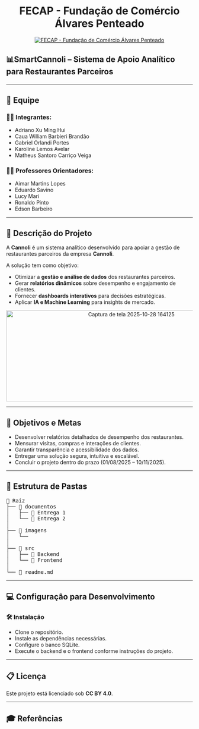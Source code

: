 <!DOCTYPE html>
<html lang="pt-BR">
<head>
  <meta charset="UTF-8">
</head>
<body>

<h1 align="center">FECAP - Fundação de Comércio Álvares Penteado</h1>


<p align="center">
<a href= "https://www.fecap.br/"><img src="https://encrypted-tbn0.gstatic.com/images?q=tbn:ANd9GcRhZPrRa89Kma0ZZogxm0pi-tCn_TLKeHGVxywp-LXAFGR3B1DPouAJYHgKZGV0XTEf4AE&usqp=CAU" alt="FECAP - Fundação de Comércio Álvares Penteado" border="0"></a>
</p>

<h2>📊<b>SmartCannoli</b> – Sistema de Apoio Analítico para Restaurantes Parceiros</p></h2>

<hr>

<h2>👥 Equipe</h2>

<h3>👨‍💻 Integrantes:</h3>
<ul>
  <li>Adriano Xu Ming Hui</li>
  <li>Caua William Barbieri Brandão</li>
  <li>Gabriel Orlandi Portes</li>
  <li>Karoline Lemos Avelar</li>
  <li>Matheus Santoro Carriço Veiga</li>
</ul>

<h3>🧑‍🏫 Professores Orientadores:</h3>
<ul>
 <li>Aimar Martins Lopes</li>
  <li>Eduardo Savino</li>
  <li>Lucy Mari</li>
  <li>Ronaldo Pinto</li>
  <li>Edson Barbeiro</li>
</ul>

<hr>

<h2>📝 Descrição do Projeto</h2>
<p>
A <b>Cannoli</b> é um sistema analítico desenvolvido para apoiar a gestão de restaurantes parceiros da empresa <b>Cannoli</b>.
</p>
<p>
A solução tem como objetivo:
</p>
<ul>
  <li>Otimizar a <b>gestão e análise de dados</b> dos restaurantes parceiros.</li>
  <li>Gerar <b>relatórios dinâmicos</b> sobre desempenho e engajamento de clientes.</li>
  <li>Fornecer <b>dashboards interativos</b> para decisões estratégicas.</li>
  <li>Aplicar <b>IA e Machine Learning</b> para insights de mercado.</li>
</ul>

<p align="center">
<img width="660" height="245" alt="Captura de tela 2025-10-28 164125" src="https://github.com/user-attachments/assets/87e94f5f-dbca-445f-98bb-be67f57afa78" />
</p>

<hr>

<h2>🎯 Objetivos e Metas</h2>
<ul>
  <li>Desenvolver relatórios detalhados de desempenho dos restaurantes.</li>
  <li>Mensurar visitas, compras e interações de clientes.</li>
  <li>Garantir transparência e acessibilidade dos dados.</li>
  <li>Entregar uma solução segura, intuitiva e escalável.</li>
  <li>Concluir o projeto dentro do prazo (01/08/2025 – 10/11/2025).</li>
</ul>

<hr>

<h2>📂 Estrutura de Pastas</h2>

<pre>
📁 Raiz  
├── 📁 documentos  
│   ├── 📁 Entrega 1  
│   └── 📁 Entrega 2  
│
├── 📁 imagens  
│   └──  
│
├── 📁 src  
│   ├── 📁 Backend  
│   └── 📁 Frontend  
│
└── 📄 readme.md
</pre>

<hr>

<h2>💻 Configuração para Desenvolvimento</h2>

<h3>🛠 Instalação</h3>
<ul>
  <li>Clone o repositório.</li>
  <li>Instale as dependências necessárias.</li>
  <li>Configure o banco SQLite.</li>
  <li>Execute o backend e o frontend conforme instruções do projeto.</li>
</ul>

<hr>

<h2>📋 Licença</h2>
<p>
Este projeto está licenciado sob <b>CC BY 4.0</b>.<br>

</p>

<hr>

<h2>🎓 Referências</h2>
<ol>

</ol>

</body>
</html>
